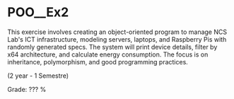 # POO__Ex2

This exercise involves creating an object-oriented program to manage NCS Lab's ICT infrastructure, modeling servers, laptops, and Raspberry Pis with randomly generated specs. The system will print device details, filter by x64 architecture, and calculate energy consumption. The focus is on inheritance, polymorphism, and good programming practices.

(2 year - 1 Semestre)

Grade: ??? %
